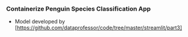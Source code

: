 ### Containerize Penguin Species Classification App

- Model developed by [https://github.com/dataprofessor/code/tree/master/streamlit/part3]
